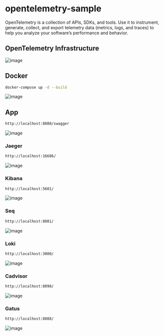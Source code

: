 # opentelemetry-sample

OpenTelemetry is a collection of APIs, SDKs, and tools. Use it to instrument, generate, collect, and export telemetry data (metrics, logs, and traces) to help you analyze your software’s performance and behavior.

## OpenTelemetry Infrastructure
![image](https://github.com/gordon-hung/opentelemetry-sample/blob/master/Images/OpenTelemetry.png)
## Docker
```sh
docker-compose up -d --build 
```
![image](https://github.com/gordon-hung/opentelemetry-sample/blob/master/Images/Docker.png)

## App
```sh
http://localhost:8080/swagger
```
![image](https://github.com/gordon-hung/opentelemetry-sample/blob/master/Images/Swagger.png)

### Jaeger
```sh
http://localhost:16686/
```
![image](https://github.com/gordon-hung/opentelemetry-sample/blob/master/Images/Jaeger.png)

### Kibana
```sh
http://localhost:5601/
```
![image](https://github.com/gordon-hung/opentelemetry-sample/blob/master/Images/Kibana.png)

### Seq
```sh
http://localhost:8081/
```
![image](https://github.com/gordon-hung/opentelemetry-sample/blob/master/Images/Seq.png)

### Loki
```sh
http://localhost:3000/
```
![image](https://github.com/gordon-hung/opentelemetry-sample/blob/master/Images/Loki.png)

### Cadvisor
```sh
http://localhost:8090/
```
![image](https://github.com/gordon-hung/opentelemetry-sample/blob/master/Images/Cadvisor.png)

### Gatus
```sh
http://localhost:8088/
```
![image](https://github.com/gordon-hung/opentelemetry-sample/blob/master/Images/Gatus.png)
